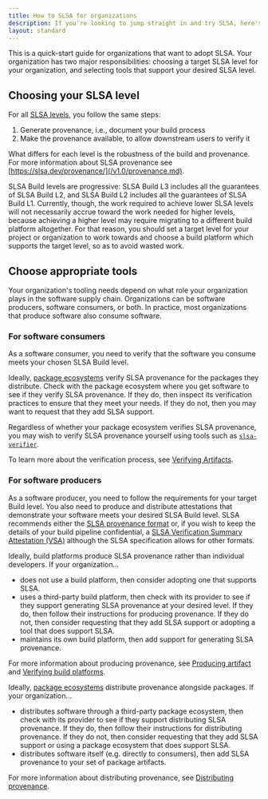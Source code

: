 ```yaml
---
title: How to SLSA for organizations
description: If you're looking to jump straight in and try SLSA, here's a quick start guide for the steps to take to reach the different SLSA levels.
layout: standard
---
```


This is a quick-start guide for organizations that want to adopt SLSA. Your
organization has two major responsibilities: choosing a target SLSA level for
your organization, and selecting tools that support your desired SLSA level.

## Choosing your SLSA level

For all [SLSA levels](/v1.0/levels.md), you follow the same steps:

1)  Generate provenance, i.e., document your build process
2)  Make the provenance available, to allow downstream users to verify it

What differs for each level is the robustness of the build and provenance. For
more information about SLSA provenance see
[https://slsa.dev/provenance/](/v1.0/provenance.md).

SLSA Build levels are progressive: SLSA Build L3 includes all the guarantees of
SLSA Build L2, and SLSA Build L2 includes all the guarantees of SLSA Build L1.
Currently, though, the work required to achieve lower SLSA levels will not
necessarily accrue toward the work needed for higher levels, because achieving a
higher level may require migrating to a different build platform altogether.
For that reason, you should set a target level for your project or
organization to work towards and choose a build platform which supports the
target level, so as to avoid wasted work.

<a id="tooling"></a>

## Choose appropriate tools

Your organization's tooling needs depend on what role your organization plays in
the software supply chain. Organizations can be software producers, software
consumers, or both. In practice, most organizations that produce software also
consume software.

### For software consumers

As a software consumer, you need to verify that the software you consume meets
your chosen SLSA Build level.

Ideally, [package ecosystems](/v1.0/terminology.md#package-model) verify
SLSA provenance for the packages they distribute. Check with the package
ecosystem where you get software to see if they verify SLSA provenance. If they
do, then inspect its verification practices to ensure that they meet your
needs. If they do not, then you may want to request that they add SLSA support.

Regardless of whether your package ecosystem verifies SLSA provenance, you may
wish to verify SLSA provenance yourself using tools such as
[`slsa-verifier`](https://github.com/slsa-framework/slsa-verifier).

To learn more about the verification process, see
[Verifying Artifacts](/v1.0/verifying-artifacts.md).

### For software producers

As a software producer, you need to follow the requirements for your target
Build level. You also need to produce and distribute attestations that
demonstrate your software meets your desired SLSA Build level. SLSA
recommends either the [SLSA provenance format](/provenance/) or,
if you wish to keep the details of your build pipeline confidential, a
[SLSA Verification Summary Attestation (VSA)](/attestation_summary/) although
the SLSA specification allows for other formats.

Ideally, build platforms produce SLSA provenance rather than individual
developers. If your organization...

-   does not use a build platform, then consider adopting one that supports
SLSA.
-   uses a third-party build platform, then check with its provider to see
if they support generating SLSA provenance at your desired level. If they do,
then follow their instructions for producing provenance. If they do not, then
consider requesting that they add SLSA support or adopting a tool that does
support SLSA.
-   maintains its own build platform, then add support for generating SLSA
provenance.

For more information about producing provenance, see
[Producing artifact](/v1.0/requirements) and
[Verifying build platforms](/v1.0/verifying-systems).

Ideally, [package ecosystems](/v1.0/terminology.md#package-model)
distribute provenance alongside packages. If your organization...

-   distributes software through a third-party package ecosystem, then check
with its provider to see if they support distributing SLSA provenance. If they
do, then follow their instructions for distributing provenance. If they do not,
then consider requesting that they add SLSA support or using a package ecosystem
that does support SLSA.
-   distributes software itself (e.g. directly to consumers), then add SLSA
provenance to your set of package artifacts.

For more information about distributing provenance, see
[Distributing provenance](/v1.0/distributing-provenance).
